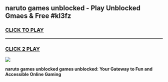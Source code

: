 
## naruto games unblocked - Play Unblocked Gmaes & Free #kl3fz
<h3>
<a href="https://premium.freeplayer.one?title=naruto_games_unblocked&ref=03M">CLICK TO PLAY</a></h3>
<hr>

<h3>
<a href="https://premium.freeplayer.one?title=naruto_games_unblocked&ref=03M">CLICK 2 PLAY</a>
  
</h3>

<a href="https://premium.freeplayer.one?title=naruto_games_unblocked&ref=03M"><img src="https://clearcache.store/games.png"></a>


**naruto games unblocked games unblocked: Your Gateway to Fun and Accessible Online Gaming**
